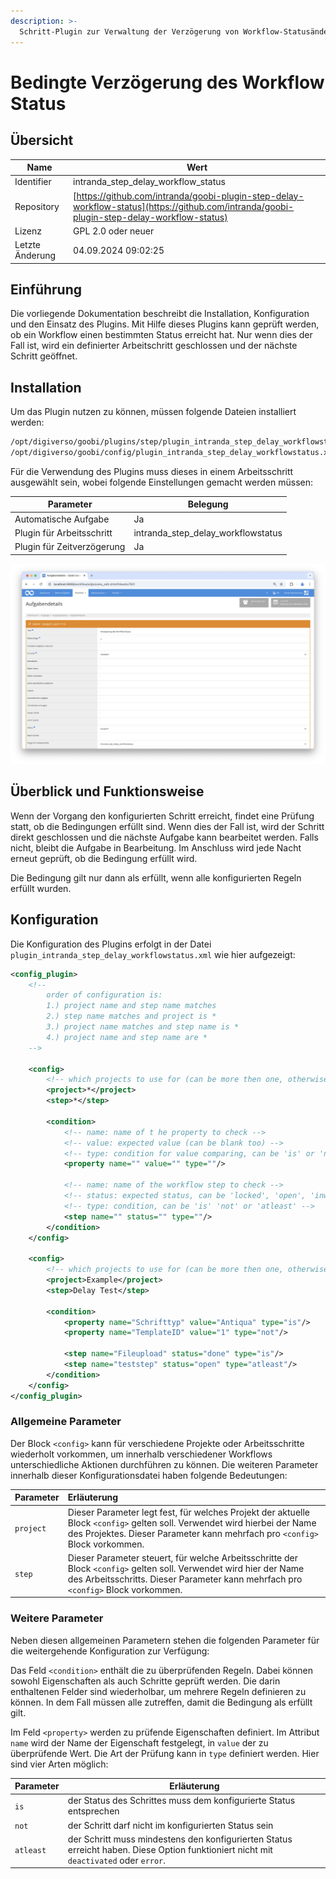 ```yaml
---
description: >-
  Schritt-Plugin zur Verwaltung der Verzögerung von Workflow-Statusänderungen.
---
```


# Bedingte Verzögerung des Workflow Status

## Übersicht

Name                     | Wert
-------------------------|-----------
Identifier               | intranda_step_delay_workflow_status
Repository               | [https://github.com/intranda/goobi-plugin-step-delay-workflow-status](https://github.com/intranda/goobi-plugin-step-delay-workflow-status)
Lizenz              | GPL 2.0 oder neuer 
Letzte Änderung    | 04.09.2024 09:02:25


## Einführung
Die vorliegende Dokumentation beschreibt die Installation, Konfiguration und den Einsatz des Plugins. Mit Hilfe dieses Plugins kann geprüft werden, ob ein Workflow einen bestimmten Status erreicht hat. Nur wenn dies der Fall ist, wird ein definierter Arbeitschritt geschlossen und der nächste Schritt geöffnet.

## Installation
Um das Plugin nutzen zu können, müssen folgende Dateien installiert werden:

```bash
/opt/digiverso/goobi/plugins/step/plugin_intranda_step_delay_workflowstatus.jar
/opt/digiverso/goobi/config/plugin_intranda_step_delay_workflowstatus.xml
```

Für die Verwendung des Plugins muss dieses in einem Arbeitsschritt ausgewählt sein, wobei folgende Einstellungen gemacht werden müssen:

|Parameter|Belegung|
|-- |-- |
|Automatische Aufgabe|Ja|
|Plugin für Arbeitsschritt|intranda_step_delay_workflowstatus|
|Plugin für Zeitverzögerung|Ja|

![Konfiguration des Arbeitsschritts für die Nutzung des Plugins](images/goobi-plugin-step-delay-workflow-status_screen1_de.png)


## Überblick und Funktionsweise
Wenn der Vorgang den konfigurierten Schritt erreicht, findet eine Prüfung statt, ob die Bedingungen erfüllt sind. Wenn dies der Fall ist, wird der Schritt direkt geschlossen und die nächste Aufgabe kann bearbeitet werden. Falls nicht, bleibt die Aufgabe in Bearbeitung. Im Anschluss wird jede Nacht erneut geprüft, ob die Bedingung erfüllt wird.

Die Bedingung gilt nur dann als erfüllt, wenn alle konfigurierten Regeln erfüllt wurden.

## Konfiguration
Die Konfiguration des Plugins erfolgt in der Datei `plugin_intranda_step_delay_workflowstatus.xml` wie hier aufgezeigt:

```xml
<config_plugin>
    <!--
    	order of configuration is: 
	    1.) project name and step name matches 
	    2.) step name matches and project is * 
	    3.) project name matches and step name is * 
	    4.) project name and step name are * 
    -->
    
    <config>
        <!-- which projects to use for (can be more then one, otherwise use *) -->
        <project>*</project>
        <step>*</step>
        
        <condition>
	        <!-- name: name of t he property to check -->
	        <!-- value: expected value (can be blank too) -->
	        <!-- type: condition for value comparing, can be 'is' or 'not' or 'missing' or 'available' -->
            <property name="" value="" type=""/>
            
            <!-- name: name of the workflow step to check -->
            <!-- status: expected status, can be 'locked', 'open', 'inwork', 'done', 'deactivated' 'error'  -->
            <!-- type: condition, can be 'is' 'not' or 'atleast' -->
            <step name="" status="" type=""/>
        </condition>
    </config>
   
    <config>
        <!-- which projects to use for (can be more then one, otherwise use *) -->
        <project>Example</project>
        <step>Delay Test</step>
        
        <condition>
            <property name="Schrifttyp" value="Antiqua" type="is"/>
            <property name="TemplateID" value="1" type="not"/>

            <step name="Fileupload" status="done" type="is"/>
            <step name="teststep" status="open" type="atleast"/>
        </condition>
    </config>    
</config_plugin>
```

### Allgemeine Parameter 
Der Block `<config>` kann für verschiedene Projekte oder Arbeitsschritte wiederholt vorkommen, um innerhalb verschiedener Workflows unterschiedliche Aktionen durchführen zu können. Die weiteren Parameter innerhalb dieser Konfigurationsdatei haben folgende Bedeutungen: 

| Parameter | Erläuterung | 
| :-------- | :---------- | 
| `project` | Dieser Parameter legt fest, für welches Projekt der aktuelle Block `<config>` gelten soll. Verwendet wird hierbei der Name des Projektes. Dieser Parameter kann mehrfach pro `<config>` Block vorkommen. | 
| `step` | Dieser Parameter steuert, für welche Arbeitsschritte der Block `<config>` gelten soll. Verwendet wird hier der Name des Arbeitsschritts. Dieser Parameter kann mehrfach pro `<config>` Block vorkommen. | 


### Weitere Parameter 
Neben diesen allgemeinen Parametern stehen die folgenden Parameter für die weitergehende Konfiguration zur Verfügung: 


Das Feld `<condition>` enthält die zu überprüfenden Regeln. Dabei können sowohl Eigenschaften als auch Schritte geprüft werden. Die darin enthaltenen Felder sind wiederholbar, um mehrere Regeln definieren zu können. In dem Fall müssen alle zutreffen, damit die Bedingung als erfüllt gilt.

Im Feld `<property>` werden zu prüfende Eigenschaften definiert. Im Attribut `name` wird der Name der Eigenschaft festgelegt, in `value` der zu überprüfende Wert. Die Art der Prüfung kann in `type` definiert werden. Hier sind vier Arten möglich:

Parameter               | Erläuterung
------------------------|------------------------------------
| `is`|der Status des Schrittes muss dem konfigurierte Status entsprechen|
| `not`|der Schritt darf nicht im konfigurierten Status sein|
| `atleast`| der Schritt muss mindestens den konfigurierten Status erreicht haben. Diese Option funktioniert nicht mit `deactivated` oder `error`.